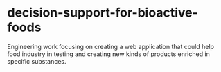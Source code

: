 # decision-support-for-bioactive-foods
Engineering work focusing on creating a web application that could help food industry in testing and creating new kinds of products enriched in specific substances.

